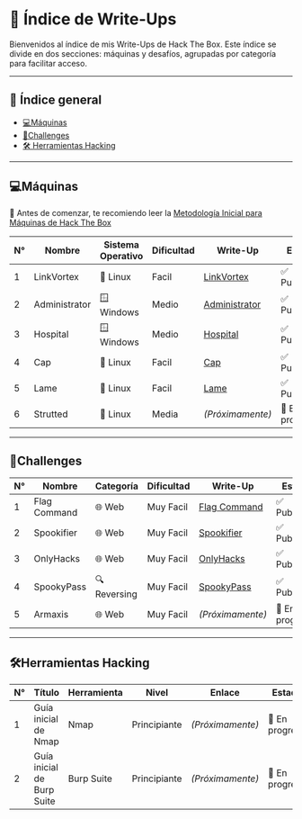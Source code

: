 # 📂 Índice de Write-Ups

Bienvenidos al índice de mis Write-Ups de Hack The Box. 
Este índice se divide en dos secciones: máquinas y desafíos, agrupadas por categoría para facilitar acceso.

---

## 📑 Índice general
- [💻Máquinas](#máquinas)
- [🧩Challenges](#challenges)
- [🛠️ Herramientas Hacking](#%EF%B8%8Fherramientas-hacking)

---

## 💻Máquinas

📌 Antes de comenzar, te recomiendo leer la [Metodología Inicial para Máquinas de Hack The Box](https://medium.com/@jpablo13/metodolog%C3%ADa-inicial-para-m%C3%A1quinas-de-hack-the-box-16620d22c0a2)

| N° | Nombre       | Sistema Operativo  | Dificultad | Write-Up                                                                                                             | Estado         |
|----|--------------|--------------------|------------|----------------------------------------------------------------------------------------------------------------------|----------------|
| 1  | LinkVortex   | 🐧 Linux           | Facil     | [LinkVortex](https://medium.com/@pablo13villalobos/hack-the-box-machine-linkvortex-walkthrough-es-761f4ef0d36e)      | ✅ Publicado   |
| 2  | Administrator| 🪟 Windows         | Medio     | [Administrator](https://medium.com/@pablo13villalobos/hack-the-box-machine-administrator-walkthrough-es-c53794c9c05d)| ✅ Publicado   |
| 3  | Hospital     | 🪟 Windows         | Medio     | [Hospital](https://medium.com/@pablo13villalobos/hack-the-box-machine-hospital-walkthrough-es-541055f94cdf)          | ✅ Publicado   |
| 4  | Cap          | 🐧 Linux           | Facil     | [Cap](https://medium.com/@pablo13villalobos/hack-the-box-machine-cap-walkthrough-es-d382087fcaa2)                    | ✅ Publicado   |
| 5  | Lame         | 🐧 Linux           | Facil     | [Lame](https://medium.com/@jpablo13/hack-the-box-machine-lame-walkthrough-es-0225d6f72376)                           | ✅ Publicado   |
| 6  | Strutted     | 🐧 Linux           | Media     |    *(Próximamente)*                                                                                                  | 🚧 En progreso |

---

## 🧩Challenges

| N° | Nombre       | Categoría    | Dificultad | Write-Up                                                                                                         | Estado          |
|----|--------------|--------------|------------|------------------------------------------------------------------------------------------------------------------|-----------------|
| 1  | Flag Command | 🌐 Web       | Muy Facil  | [Flag Command](https://medium.com/@pablo13villalobos/hack-the-box-flag-command-walkthrough-es-4c4e26521d61)      | ✅ Publicado   |
| 2  | Spookifier   | 🌐 Web       | Muy Facil  | [Spookifier](https://medium.com/@pablo13villalobos/hack-the-box-spookifier-walkthrough-es-6c1fef95d1fe)          | ✅ Publicado   |
| 3  | OnlyHacks    | 🌐 Web       | Muy Facil  | [OnlyHacks](https://medium.com/@pablo13villalobos/hack-the-box-challenge-onlyhacks-walkthrough-es-b33ba8154703)  | ✅ Published   |
| 4  | SpookyPass   | 🔍 Reversing | Muy Facil  | [SpookyPass](https://medium.com/@pablo13villalobos/hack-the-box-challenge-spooky-passwalkthrough-es-a9562d00a6cb)| ✅ Publishe    |
| 5  | Armaxis      | 🌐 Web       | Muy Facil  |   *(Próximamente)*                                                                                               | 🚧 En progreso |

---

## 🛠️Herramientas Hacking

| N° | Título                     | Herramienta  | Nivel        | Enlace                                                                                           |    Estado         |
|----|----------------------------|--------------|--------------|--------------------------------------------------------------------------------------------------|-------------------|
| 1  | Guía inicial de Nmap       | Nmap         | Principiante |    *(Próximamente)*                                                                              |  🚧 En progreso   |
| 2  | Guía inicial de Burp Suite | Burp Suite   | Principiante |    *(Próximamente)*                                                                              |  🚧 En progreso   |
